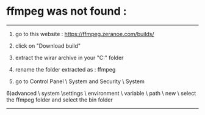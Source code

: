 # ffmpeg was not found :
---
1) go to this website : https://ffmpeg.zeranoe.com/builds/

2) click on "Download build"

3) extract the wirar archive in your "C:\" folder

4) rename the folder extracted as : ffmpeg

5) go to Control Panel \ System and Security \ System

6)advanced \ system \settings  \ environment \ variable \ path \ new \ select the ffmpeg folder and select the bin folder

---  
